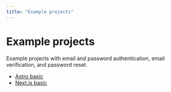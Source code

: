 ```yaml
---
title: "Example projects"
---
```


# Example projects

Example projects with email and password authentication, email verification, and password reset.

- [Astro basic](https://github.com/faroedev/example-astro-basic)
- [Next.js basic](https://github.com/faroedev/example-nextjs-basic)
